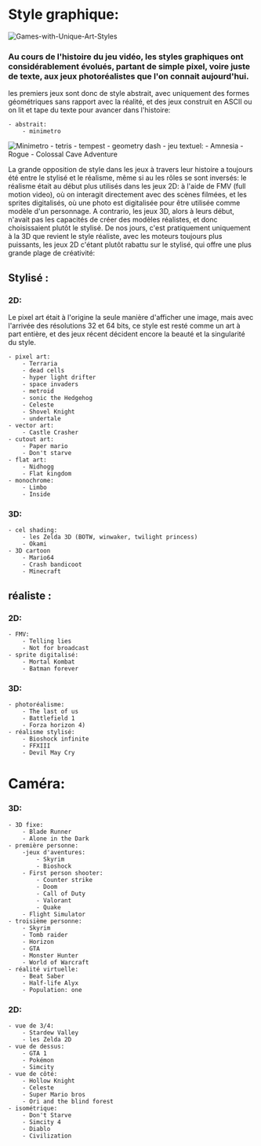 # Style graphique:
![Games-with-Unique-Art-Styles](https://user-images.githubusercontent.com/35268109/97197703-3c660780-17ae-11eb-9798-6c2b1fd6c446.jpg)

### Au cours de l'histoire du jeu vidéo, les styles graphiques ont considérablement évolués, partant de simple pixel, voire juste de texte, aux jeux photoréalistes que l'on connait aujourd'hui.

les premiers jeux sont donc de style abstrait, avec uniquement des formes géométriques sans rapport avec la réalité, et des jeux construit en ASCII ou on lit et tape du texte pour avancer dans l'histoire:

    - abstrait:
        - minimetro
![Minimetro](https://user-images.githubusercontent.com/35268109/97198534-34f32e00-17af-11eb-821c-da9b054c8fb3.jpg)
        - tetris
        - tempest
        - geometry dash
    - jeu textuel:
        - Amnesia
        - Rogue
        - Colossal Cave Adventure

La grande opposition de style dans les jeux à travers leur histoire a toujours été entre le stylisé et le réalisme, même si au les rôles se sont inversés: le réalisme était au début plus utilisés dans les jeux 2D: à l'aide de FMV (full motion video), où on interagit directement avec des scènes filmées, et les sprites digitalisés, où une photo est digitalisée pour être utilisée comme modèle d'un personnage. A contrario, les jeux 3D, alors à leurs début, n'avait pas les capacités de créer des modèles réalistes, et donc choisissaient plutôt le stylisé. De nos jours, c'est pratiquement uniquement à la 3D que revient le style réaliste, avec les moteurs toujours plus puissants, les jeux 2D c'étant plutôt rabattu sur le stylisé, qui offre une plus grande plage de créativité:

## Stylisé :

### 2D:

Le pixel art était à l'origine la seule manière d'afficher une image, mais avec l'arrivée des résolutions 32 et 64 bits, ce style est resté comme un art à part entière, et des jeux récent décident encore la beauté et la singularité du style.

    - pixel art:
        - Terraria
        - dead cells
        - hyper light drifter
        - space invaders
        - metroid
        - sonic the Hedgehog
        - Celeste
        - Shovel Knight
        - undertale
    - vector art:
        - Castle Crasher
    - cutout art:
        - Paper mario
        - Don't starve
    - flat art:
        - Nidhogg
        - Flat kingdom
    - monochrome:
        - Limbo
        - Inside

### 3D:

    - cel shading:
        - les Zelda 3D (BOTW, winwaker, twilight princess)
        - Okami
    - 3D cartoon
        - Mario64
        - Crash bandicoot
        - Minecraft

## réaliste :

### 2D:

    - FMV:
        - Telling lies
        - Not for broadcast
    - sprite digitalisé:
        - Mortal Kombat
        - Batman forever

### 3D:

    - photoréalisme:
        - The last of us
        - Battlefield 1
        - Forza horizon 4)
    - réalisme stylisé:
        - Bioshock infinite
        - FFXIII
        - Devil May Cry

# Caméra:

### 3D:

    - 3D fixe:
        - Blade Runner
        - Alone in the Dark
    - première personne:
        -jeux d'aventures:
            - Skyrim
            - Bioshock
        - First person shooter:
            - Counter strike
            - Doom
            - Call of Duty
            - Valorant
            - Quake
        - Flight Simulator
    - troisième personne:
        - Skyrim
        - Tomb raider
        - Horizon
        - GTA
        - Monster Hunter
        - World of Warcraft
    - réalité virtuelle:
        - Beat Saber
        - Half-life Alyx
        - Population: one

### 2D:

    - vue de 3/4:
        - Stardew Valley
        - les Zelda 2D
    - vue de dessus:
        - GTA 1
        - Pokémon
        - Simcity
    - vue de côté:
        - Hollow Knight
        - Celeste
        - Super Mario bros
        - Ori and the blind forest
    - isométrique:
        - Don't Starve
        - Simcity 4
        - Diablo
        - Civilization
